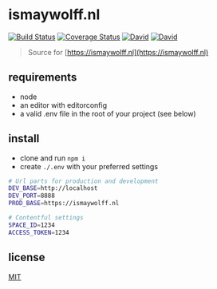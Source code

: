 # ismaywolff.nl

[![Build Status](https://travis-ci.org/ismay/ismaywolff.nl.svg?branch=master)](https://travis-ci.org/ismay/ismaywolff.nl)
[![Coverage Status](https://coveralls.io/repos/github/ismay/ismaywolff.nl/badge.svg?branch=master)](https://coveralls.io/github/ismay/ismaywolff.nl?branch=master)
[![David](https://img.shields.io/david/ismay/ismaywolff.nl.svg)](https://david-dm.org/ismay/ismaywolff.nl)
[![David](https://img.shields.io/david/dev/ismay/ismaywolff.nl.svg)](https://david-dm.org/ismay/ismaywolff.nl?type=dev)

> Source for [https://ismaywolff.nl](https://ismaywolff.nl)

## requirements

* node
* an editor with editorconfig
* a valid .env file in the root of your project (see below)

## install

* clone and run `npm i`
* create `./.env` with your preferred settings

```bash
# Url parts for production and development
DEV_BASE=http://localhost
DEV_PORT=8888
PROD_BASE=https://ismaywolff.nl

# Contentful settings
SPACE_ID=1234
ACCESS_TOKEN=1234
```

## license

[MIT](http://ismay.mit-license.org/)
